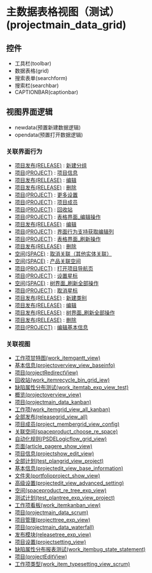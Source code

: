 # 主数据表格视图（测试）(projectmain_data_grid)  <!-- {docsify-ignore-all} -->




<el-skeleton style="width:60%">
	<template #template>
		<div style="padding-bottom: 5px;">
			<div style="height:40px;display: flex;align-items: center;justify-content: space-between;">
				<el-tooltip content="页面标题">
					<el-skeleton-item variant="text" style="height:40px;"></el-skeleton-item>
				</el-tooltip>
				<el-tooltip content="搜索栏">
				    <el-skeleton-item variant="text" style="margin-left: 10px;height:40px;width:300px;"></el-skeleton-item>
				</el-tooltip>
				<el-skeleton style="width:250px;">
					<template #template>
						<el-tooltip content="工具栏">
							<div style="display: flex;align-items: center;justify-content:end">
								<el-skeleton-item variant="text" style="margin-left: 10px;height:40px;width:80px"></el-skeleton-item>
								<el-skeleton-item variant="text" style="margin-left: 10px;height:40px;width:80px"></el-skeleton-item>
								<el-skeleton-item variant="text" style="margin-left: 10px;height:40px;width:80px"></el-skeleton-item>
							</div>
						</el-tooltip>
					</template>
				</el-skeleton>
			</div>
		</div>
		<el-tooltip content="数据表格">
			<el-skeleton-item variant="p" style="height:300px"></el-skeleton-item>
		</el-tooltip>
	</template>
</el-skeleton>


## 控件
  * 工具栏(toolbar)
  * 数据表格(grid)
  * 搜索表单(searchform)
  * 搜索栏(searchbar)
  * CAPTIONBAR(captionbar)

## 视图界面逻辑
  * newdata(预置新建数据逻辑)
  * opendata(预置打开数据逻辑)


### 关联界面行为
  * [项目发布(RELEASE)](module/ProjMgmt/Release) : [新建分组](module/ProjMgmt/Release#界面行为)
  * [项目(PROJECT)](module/ProjMgmt/Project) : [项目信息](module/ProjMgmt/Project#界面行为)
  * [项目发布(RELEASE)](module/ProjMgmt/Release) : [编辑](module/ProjMgmt/Release#界面行为)
  * [项目发布(RELEASE)](module/ProjMgmt/Release) : [删除](module/ProjMgmt/Release#界面行为)
  * [项目(PROJECT)](module/ProjMgmt/Project) : [更多设置](module/ProjMgmt/Project#界面行为)
  * [项目(PROJECT)](module/ProjMgmt/Project) : [项目成员](module/ProjMgmt/Project#界面行为)
  * [项目(PROJECT)](module/ProjMgmt/Project) : [回收站](module/ProjMgmt/Project#界面行为)
  * [项目(PROJECT)](module/ProjMgmt/Project) : [表格界面_编辑操作](module/ProjMgmt/Project#界面行为)
  * [项目发布(RELEASE)](module/ProjMgmt/Release) : [编辑](module/ProjMgmt/Release#界面行为)
  * [项目(PROJECT)](module/ProjMgmt/Project) : [界面行为支持获取编辑列](module/ProjMgmt/Project#界面行为)
  * [项目(PROJECT)](module/ProjMgmt/Project) : [表格界面_刷新操作](module/ProjMgmt/Project#界面行为)
  * [项目发布(RELEASE)](module/ProjMgmt/Release) : [删除](module/ProjMgmt/Release#界面行为)
  * [空间(SPACE)](module/Wiki/Space) : [取消关联（其他实体关联）](module/Wiki/Space#界面行为)
  * [空间(SPACE)](module/Wiki/Space) : [产品关联空间](module/Wiki/Space#界面行为)
  * [项目(PROJECT)](module/ProjMgmt/Project) : [打开项目导航页](module/ProjMgmt/Project#界面行为)
  * [项目(PROJECT)](module/ProjMgmt/Project) : [设置星标](module/ProjMgmt/Project#界面行为)
  * [空间(SPACE)](module/Wiki/Space) : [树界面_刷新全部操作](module/Wiki/Space#界面行为)
  * [项目(PROJECT)](module/ProjMgmt/Project) : [取消星标](module/ProjMgmt/Project#界面行为)
  * [项目发布(RELEASE)](module/ProjMgmt/Release) : [新建类别](module/ProjMgmt/Release#界面行为)
  * [项目发布(RELEASE)](module/ProjMgmt/Release) : [编辑](module/ProjMgmt/Release#界面行为)
  * [项目发布(RELEASE)](module/ProjMgmt/Release) : [树界面_刷新全部操作](module/ProjMgmt/Release#界面行为)
  * [项目发布(RELEASE)](module/ProjMgmt/Release) : [删除](module/ProjMgmt/Release#界面行为)
  * [项目(PROJECT)](module/ProjMgmt/Project) : [编辑基本信息](module/ProjMgmt/Project#界面行为)

### 关联视图
  * [工作项甘特图(work_itemgantt_view)](app/view/work_itemgantt_view)
  * [基本信息(projectoverview_view_baseinfo)](app/view/projectoverview_view_baseinfo)
  * [项目(projectRedirectView)](app/view/projectRedirectView)
  * [回收站(work_itemrecycle_bin_grid_iew)](app/view/work_itemrecycle_bin_grid_iew)
  * [缺陷属性分布测试(work_itemtab_exp_view_test)](app/view/work_itemtab_exp_view_test)
  * [概览(projectoverview_view)](app/view/projectoverview_view)
  * [项目(projectmain_data_kanban)](app/view/projectmain_data_kanban)
  * [工作项(work_itemgrid_view_all_kanban)](app/view/work_itemgrid_view_all_kanban)
  * [全部发布(releasegrid_view_all)](app/view/releasegrid_view_all)
  * [项目成员(project_membergrid_view_config)](app/view/project_membergrid_view_config)
  * [关联空间(spaceproduct_choose_re_space)](app/view/spaceproduct_choose_re_space)
  * [自动化规则(PSDELogicflow_grid_view)](app/view/PSDELogicflow_grid_view)
  * [页面(article_pagere_show_view)](app/view/article_pagere_show_view)
  * [项目信息(projectshow_edit_view)](app/view/projectshow_edit_view)
  * [全部计划(test_plangrid_view_project)](app/view/test_plangrid_view_project)
  * [基本信息(projectedit_view_base_information)](app/view/projectedit_view_base_information)
  * [文件夹(portfolioproject_show_view)](app/view/portfolioproject_show_view)
  * [高级设置(projectedit_view_advanced_setting)](app/view/projectedit_view_advanced_setting)
  * [空间(spaceproduct_re_tree_exp_view)](app/view/spaceproduct_re_tree_exp_view)
  * [测试计划(test_plantree_exp_view_project)](app/view/test_plantree_exp_view_project)
  * [工作项看板(work_itemkanban_view)](app/view/work_itemkanban_view)
  * [项目(projectmain_data_scrum)](app/view/projectmain_data_scrum)
  * [项目管理(projecttree_exp_view)](app/view/projecttree_exp_view)
  * [项目(projectmain_data_waterfall)](app/view/projectmain_data_waterfall)
  * [发布模块(releasetree_exp_view)](app/view/releasetree_exp_view)
  * [项目设置(projectsetting_view)](app/view/projectsetting_view)
  * [缺陷属性分布报表测试(work_itembug_state_statement)](app/view/work_itembug_state_statement)
  * [项目(projectEditView)](app/view/projectEditView)
  * [工作项类型(work_item_typesetting_view_scrum)](app/view/work_item_typesetting_view_scrum)

<script>
 const { createApp } = Vue
  createApp({
    data() {
      return {
        message: '!'
      }
    }
  }).use(ElementPlus).mount('#app')
</script>